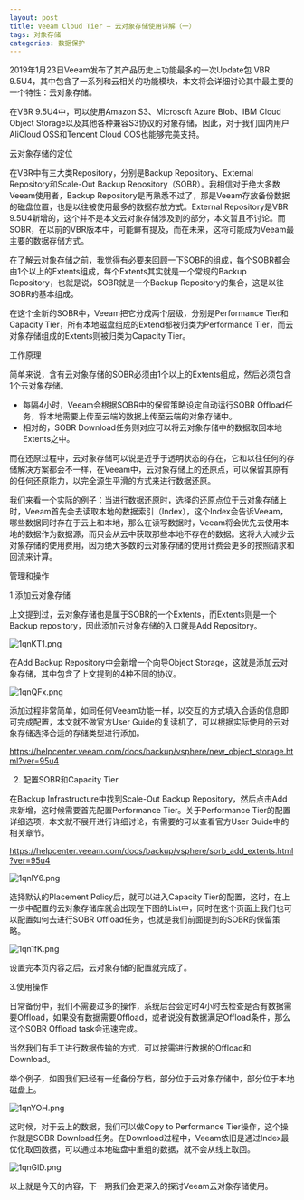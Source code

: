 ```yaml
---
layout: post
title: Veeam Cloud Tier – 云对象存储使用详解（一）
tags: 对象存储
categories: 数据保护
---
```


2019年1月23日Veeam发布了其产品历史上功能最多的一次Update包 VBR 9.5U4，其中包含了一系列和云相关的功能模块，本文将会详细讨论其中最主要的一个特性：云对象存储。



在VBR 9.5U4中，可以使用Amazon S3、Microsoft Azure Blob、IBM Cloud Object Storage以及其他各种兼容S3协议的对象存储，因此，对于我们国内用户AliCloud OSS和Tencent Cloud COS也能够完美支持。

 



云对象存储的定位





在VBR中有三大类Repository，分别是Backup Repository、External Repository和Scale-Out Backup Repository（SOBR）。我相信对于绝大多数Veeam使用者，Backup Repository是再熟悉不过了，那是Veeam存放备份数据的磁盘位置，也是以往被使用最多的数据存放方式。External Repository是VBR 9.5U4新增的，这个并不是本文云对象存储涉及到的部分，本文暂且不讨论。而SOBR，在以前的VBR版本中，可能鲜有提及，而在未来，这将可能成为Veeam最主要的数据存储方式。



在了解云对象存储之前，我觉得有必要来回顾一下SOBR的组成，每个SOBR都会由1个以上的Extents组成，每个Extents其实就是一个常规的Backup Repository，也就是说，SOBR就是一个Backup Repository的集合，这是以往SOBR的基本组成。



在这个全新的SOBR中，Veeam把它分成两个层级，分别是Performance Tier和Capacity Tier，所有本地磁盘组成的Extend都被归类为Performance Tier，而云对象存储组成的Extents则被归类为Capacity Tier。

 



工作原理





简单来说，含有云对象存储的SOBR必须由1个以上的Extents组成，然后必须包含1个云对象存储。



- 每隔4小时，Veeam会根据SOBR中的保留策略设定自动运行SOBR Offload任务，将本地需要上传至云端的数据上传至云端的对象存储中。
- 相对的，SOBR Download任务则对应可以将云对象存储中的数据取回本地Extents之中。





而在还原过程中，云对象存储可以说是近乎于透明状态的存在，它和以往任何的存储解决方案都会不一样，在Veeam中，云对象存储上的还原点，可以保留其原有的任何还原能力，以完全源生平滑的方式来进行数据还原。



我们来看一个实际的例子：当进行数据还原时，选择的还原点位于云对象存储上时，Veeam首先会去读取本地的数据索引（Index），这个Index会告诉Veeam，哪些数据同时存在于云上和本地，那么在读写数据时，Veeam将会优先去使用本地的数据作为数据源，而只会从云中获取那些本地不存在的数据。这将大大减少云对象存储的使用费用，因为绝大多数的云对象存储的使用计费会更多的按照请求和回流来计算。

 



管理和操作

1.添加云对象存储

上文提到过，云对象存储也是属于SOBR的一个Extents，而Extents则是一个Backup repository，因此添加云对象存储的入口就是Add Repository。

![1qnKT1.png](https://s2.ax1x.com/2020/02/13/1qnKT1.png)

在Add Backup Repository中会新增一个向导Object Storage，这就是添加云对象存储，其中包含了上文提到的4种不同的协议。

![1qnQFx.png](https://s2.ax1x.com/2020/02/13/1qnQFx.png)

添加过程非常简单，如同任何Veeam功能一样，以交互的方式填入合适的信息即可完成配置，本文就不做官方User Guide的复读机了，可以根据实际使用的云对象存储选择合适的存储类型进行添加。

https://helpcenter.veeam.com/docs/backup/vsphere/new_object_storage.html?ver=95u4

2. 配置SOBR和Capacity Tier

在Backup Infrastructure中找到Scale-Out Backup Repository，然后点击Add来新增，这时候需要首先配置Performance Tier。关于Performance Tier的配置详细选项，本文就不展开进行详细讨论，有需要的可以查看官方User Guide中的相关章节。

https://helpcenter.veeam.com/docs/backup/vsphere/sorb_add_extents.html?ver=95u4

![1qnlY6.png](https://s2.ax1x.com/2020/02/13/1qnlY6.png)

选择默认的Placement Policy后，就可以进入Capacity Tier的配置，这时，在上一步中配置的云对象存储库就会出现在下图的List中，同时在这个页面上我们也可以配置如何去进行SOBR Offload任务，也就是我们前面提到的SOBR的保留策略。

![1qn1fK.png](https://s2.ax1x.com/2020/02/13/1qn1fK.png)

设置完本页内容之后，云对象存储的配置就完成了。

3.使用操作

日常备份中，我们不需要过多的操作，系统后台会定时4小时去检查是否有数据需要Offload，如果没有数据需要Offload，或者说没有数据满足Offload条件，那么这个SOBR Offload task会迅速完成。

当然我们有手工进行数据传输的方式，可以按需进行数据的Offload和Download。

举个例子，如图我们已经有一组备份存档，部分位于云对象存储中，部分位于本地磁盘上。

![1qnYOH.png](https://s2.ax1x.com/2020/02/13/1qnYOH.png)

这时候，对于云上的数据，我们可以做Copy to Performance Tier操作，这个操作就是SOBR Download任务。在Download过程中，Veeam依旧是通过Index最优化取回数据，可以通过本地磁盘中重组的数据，就不会从线上取回。

![1qnGlD.png](https://s2.ax1x.com/2020/02/13/1qnGlD.png)

以上就是今天的内容，下一期我们会更深入的探讨Veeam云对象存储使用。